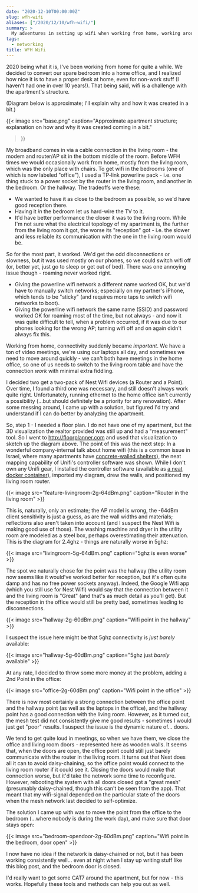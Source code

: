 ```yaml
---
date: "2020-12-10T00:00:00Z"
slug: wfh-wifi
aliases: ["/2020/12/10/wfh-wifi/"]
summary: >
  My adventures in setting up wifi when working from home, working around limitations of my apartment form factor.
tags:
  - networking
title: WFH Wifi
---
```


<!-- markdownlint-disable MD013 -->

2020 being what it is, I've been working from home for quite a while. We decided to convert our spare bedroom into a home office, and I realized how nice it is to have a proper desk at home, even for non-work stuff (I haven't had one in over 10 years!). That being said, wifi is a challenge with the apartment's structure.

(Diagram below is approximate; I'll explain why and how it was created in a bit.)

{{<
  image src="base.png"
  caption="Approximate apartment structure; explanation on how and why it was created coming in a bit."
>}}

My broadband comes in via a cable connection in the living room - the modem and router/AP sit in the bottom middle of the room. Before WFH times we would occasionally work from home, mostly from the living room, which was the only place with chairs. To get wifi in the bedrooms (one of which is now labeled "office"), I used a TP-link powerline pack - i.e. one thing stuck to a power socket by the router in the living room, and another in the bedroom. Or the hallway. The tradeoffs were these:

- We wanted to have it as close to the bedroom as possible, so we'd have good reception there.
- Having it *in* the bedroom let us hard-wire the TV to it.
- It'd have better performance the closer it was to the living room. While I'm not sure what the electrical topology of my apartment is, the further from the living room it got, the worse its "reception" got - i.e. the slower and less reliable its communication with the one in the living room would be.

So for the most part, it worked. We'd get the odd disconnections or slowness, but it was used mostly on our phones, so we could switch wifi off (or, better yet, just go to sleep or get out of bed). There was one annoying issue though - roaming never worked right.

- Giving the powerline wifi network a different name worked OK, but we'd have to manually switch networks; especially on my partner's iPhone, which tends to be "sticky" (and requires more taps to switch wifi networks to boot).
- Giving the powerline wifi network the same name (SSID) and password worked OK for roaming most of the time, but not always - and now it was quite difficult to tell, when a problem occurred, if it was due to our phones looking for the wrong AP; turning wifi off and on again didn't always fix this.

Working from home, connectivity suddenly became *important*. We have a ton of video meetings, we're using our laptops all day, and sometimes we need to move around quickly - we can't both have meetings in the home office, so one of us needs to switch to the living room table and have the connection *work* with minimal extra fiddling.

I decided two get a two-pack of Nest Wifi devices (a Router and a Point). Over time, I found a third one was necessary, and still doesn't always work quite right. Unfortunately, running ethernet to the home office isn't currently a possibility (...but should definitely be a priority for any renovation). After some messing around, I came up with a solution, but figured I'd try and understand if I can do better by analyzing the apartment.

So, step 1 - I needed a floor plan. I do not have one of my apartment, but the 3D visualization the realtor provided was still up and had a "measurement" tool. So I went to <http://floorplanner.com> and used that visualization to sketch up the diagram above. The point of this was the next step: In a wonderful company-internal talk about home wifi (this is a common issue in Israel, where many apartments have [concrete-walled shelters](https://en.wikipedia.org/wiki/Merkhav_Mugan)), the neat mapping capability of Unifi's controller software was shown. While I don't own any Unifi gear, I installed the controller software (available as [a neat docker container](https://docs.linuxserver.io/images/docker-unifi-controller)), imported my diagram, drew the walls, and positioned my living room router.

{{< image src="feature-livingroom-2g-64dBm.png" caption="Router in the living room" >}}

This is, naturally, only an estimate; the AP model is wrong, the -64dBm client sensitivity is just a guess, as are the wall widths and materials; reflections also aren't taken into account (and I suspect the Nest Wifi is making good use of those). The washing machine and dryer in the utility room are modeled as a steel box, perhaps overestimating their attenuation. This is the diagram for 2.4ghz - things are naturally worse in 5ghz:

{{< image src="livingroom-5g-64dBm.png" caption="5ghz is even worse" >}}

The spot we naturally chose for the point was the hallway (the utility room now seems like it would've worked better for reception, but it's often quite damp and has no free power sockets anyway). Indeed, the Google Wifi app (which you still use for Nest Wifi) would say that the connection between it and the living room is "Great" (and that's as much detail as you'll get). But the reception in the office would still be pretty bad, sometimes leading to disconnections.

{{< image src="hallway-2g-60dBm.png" caption="Wifi point in the hallway" >}}

I suspect the issue here might be that 5ghz connectivity is *just barely* available:

{{< image src="hallway-5g-60dBm.png" caption="5ghz just *barely* available" >}}

At any rate, I decided to throw some more money at the problem, adding a 2nd Point in the office:

{{< image src="office-2g-60dBm.png" caption="Wifi point in the office" >}}

There is now most certainly a strong connection between the office point and the hallway point (as well as the laptops in the office), and the hallway point has a good connection with the living room. However, as it turned out, the mesh test did not consistently give me good results - sometimes I would just get "poor" results. I suspect the issue is the dynamic nature of... doors.

We tend to get quite loud in meetings, so when we have them, we close the office and living room doors - represented here as wooden walls. It seems that, when the doors are open, the office point could still just barely communicate with the router in the living room. It turns out that Nest does all it can to avoid daisy-chaining, so the office point would connect to the living room router if it could see it. Closing the doors would make that connection worse, but it'd take the network some time to reconfigure. However, rebooting the system with all doors closed got a "great mesh" (presumably daisy-chained, though this can't be seen from the app). That meant that my wifi-signal depended on the particular state of the doors when the mesh network last decided to self-optimize.

The solution I came up with was to move the point from the office to the bedroom (...where nobody is during the work day), and make sure that door stays open:

{{< image src="bedroom-opendoor-2g-60dBm.png" caption="Wifi point in the bedroom, door open" >}}

I now have no idea if the network is daisy-chained or not, but it has been working consistently well... even at night when I stay up writing stuff like this blog post, and the bedroom door is closed.

I'd really want to get some CAT7 around the apartment, but for now - this works. Hopefully these tools and methods can help you out as well.
